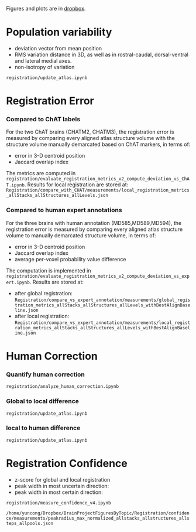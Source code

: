Figures and plots are in [dropbox](https://www.dropbox.com/sh/42cl7qb27i3c0sx/AAA1WXbFP8W5EzAFQguUSu1ba?dl=0).

# Population variability

- deviation vector from mean position
- RMS variation distance in 3D, as well as in rostral-caudal, dorsal-ventral and lateral medial axes.
- non-isotropy of variation

`registration/update_atlas.ipynb`

# Registration Error

### Compared to ChAT labels

For the two ChAT brains (CHATM2, CHATM3), the registration error is measured by comparing every aligned atlas structure volume with the structure volume manually demarcated based on ChAT markers, in terms of:
- error in 3-D centroid position
- Jaccard overlap index

The metrics are computed in `registration/evaluate_registration_metrics_v2_compute_deviation_vs_ChAT.ipynb`. 
Results for local registration are stored at:
`Registration/compare_with_CHAT/measurements/local_registration_metrics_allStacks_allStructures_allLevels.json`

### Compared to human expert annotations

For the three brains with human annotation (MD585,MD589,MD594), the registration error is measured by comparing every aligned atlas structure volume to manually demarcated structure volume, in terms of:
- error in 3-D centroid position
- Jaccard overlap index
- average per-voxel probability value difference

The computation is implemented in `registration/evaluate_registration_metrics_v2_compute_deviation_vs_expert.ipynb`. Results are stored at:
- after global registration:
`Registration/compare_vs_expert_annotation/measurements/global_registration_metrics_allStacks_allStructures_allLevels_withBestAlignBaseline.json`
- after local registration:
`Registration/compare_vs_expert_annotation/measurements/local_registration_metrics_allStacks_allStructures_allLevels_withBestAlignBaseline.json`


# Human Correction

### Quantify human correction
`registration/analyze_human_correction.ipynb`
  
### Global to local difference
`registration/update_atlas.ipynb`

### local to human difference
`registration/update_atlas.ipynb`

# Registration Confidence

- z-score for global and local registration
- peak width in most uncertain direction:
- peak width in most certain direction:

`registration/measure_confidence_v4.ipynb`

`/home/yuncong/Dropbox/BrainProjectFiguresByTopic/Registration/confidence/measurements/peakradius_max_normalized_allstacks_allstructures_allsteps_allpools.json`



